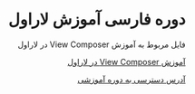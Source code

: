 <div dir="rtl">

# دوره فارسی آموزش لاراول

فایل‌ مربوط به آموزش View Composer در لاراول


[آموزش View Composer در لاراول](https://prct.ir/37v2O)


[آدرس دسترسی به دوره آموزشی](https://prct.ir/c9cRi)

</div>
